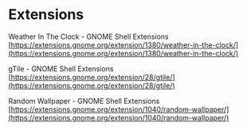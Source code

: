 # Extensions

Weather In The Clock - GNOME Shell Extensions [https://extensions.gnome.org/extension/1380/weather-in-the-clock/](https://extensions.gnome.org/extension/1380/weather-in-the-clock/)

gTile - GNOME Shell Extensions [https://extensions.gnome.org/extension/28/gtile/](https://extensions.gnome.org/extension/28/gtile/)

Random Wallpaper - GNOME Shell Extensions [https://extensions.gnome.org/extension/1040/random-wallpaper/](https://extensions.gnome.org/extension/1040/random-wallpaper/)
